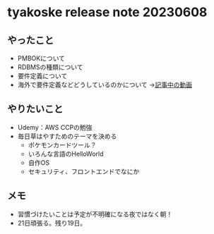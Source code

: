 # tyakoske release note 20230608

## やったこと
+ PMBOKについて
+ RDBMSの種類について
+ 要件定義について
+ 海外で要件定義などどうしているのかについて
→[記事中の動画](https://jp.quora.com/システムエンジニアの仕事に関して-海外ではどんな)

## やりたいこと
+ Udemy：AWS CCPの勉強
+ 毎日草はやすためのテーマを決める
  + ポケモンカードツール？
  + いろんな言語のHelloWorld
  + 自作OS
  + セキュリティ、フロントエンドでなにか

## メモ
+ 習慣づけたいことは予定が不明確になる夜ではなく朝！
+ 21日頑張る。残り19日。
